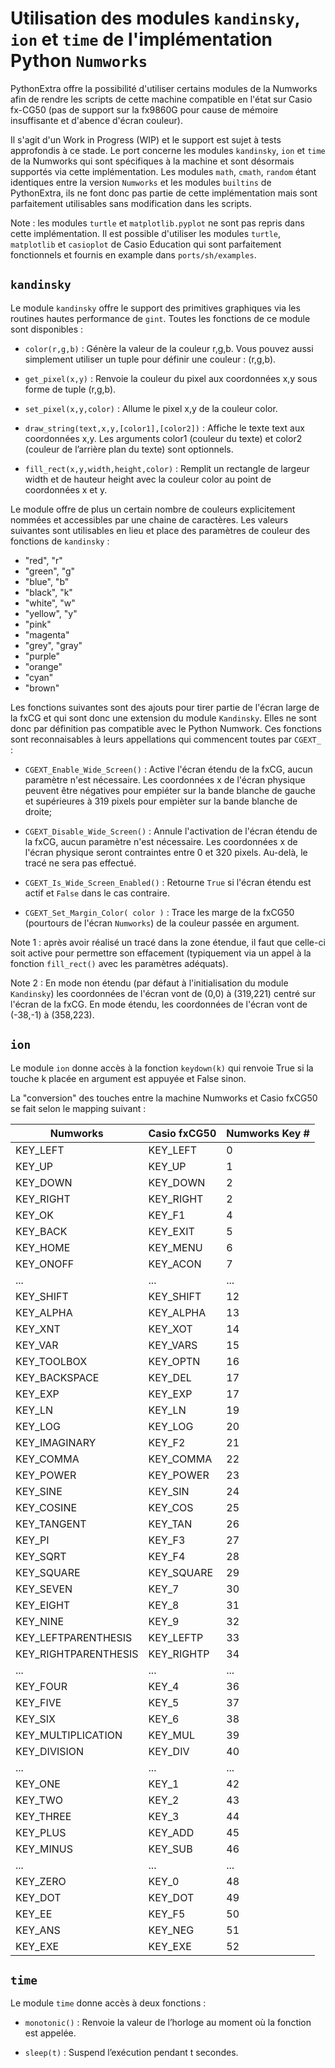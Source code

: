 # Utilisation des modules `kandinsky`, `ion` et `time` de l'implémentation Python `Numworks`

PythonExtra offre la possibilité d'utiliser certains modules de la Numworks afin de rendre les scripts de cette machine compatible en l'état sur Casio fx-CG50 (pas de support sur la fx9860G pour cause de mémoire insuffisante et d'abence d'écran couleur).

Il s'agit d'un Work in Progress (WIP) et le support est sujet à tests approfondis à ce stade. Le port concerne les modules `kandinsky`, `ion` et `time` de la Numworks qui sont spécifiques à la machine et sont désormais supportés via cette implémentation. Les modules `math`, `cmath`, `random` étant identiques entre la version `Numworks` et les modules `builtins` de PythonExtra, ils ne font donc pas partie de cette implémentation mais sont parfaitement utilisables sans modification dans les scripts.

Note : les modules `turtle` et `matplotlib.pyplot` ne sont pas repris dans cette implémentation. Il est possible d'utiliser les modules `turtle`, `matplotlib` et `casioplot` de Casio Education qui sont parfaitement fonctionnels et fournis en example dans `ports/sh/examples`.


## `kandinsky`

Le module `kandinsky` offre le support des primitives graphiques via les routines hautes performance de `gint`. Toutes les fonctions de ce module sont disponibles :

- `color(r,g,b)` : Génère la valeur de la couleur r,g,b. Vous pouvez aussi simplement utiliser un tuple pour définir une couleur : (r,g,b).

- `get_pixel(x,y)` : Renvoie la couleur du pixel aux coordonnées x,y sous forme de tuple (r,g,b).

- `set_pixel(x,y,color)` : Allume le pixel x,y de la couleur color.

- `draw_string(text,x,y,[color1],[color2])` : Affiche le texte text aux coordonnées x,y. Les arguments color1 (couleur du texte) et color2 (couleur de lʼarrière plan du texte) sont optionnels.

- `fill_rect(x,y,width,height,color)` : Remplit un rectangle de largeur width et de hauteur height avec la couleur color au point de coordonnées x et y.

Le module offre de plus un certain nombre de couleurs explicitement nommées et accessibles par une chaine de caractères. Les valeurs suivantes sont utilisables en lieu et place des paramètres de couleur des fonctions de `kandinsky` :
- "red", "r"
- "green", "g"
- "blue", "b"
- "black", "k"
- "white", "w"
- "yellow", "y"
- "pink"
- "magenta"
- "grey", "gray"
- "purple"
- "orange"
- "cyan"
- "brown"

Les fonctions suivantes sont des ajouts pour tirer partie de l'écran large de la fxCG et qui sont donc une extension du module `Kandinsky`. Elles ne sont donc par définition pas compatible avec le Python Numwork. Ces fonctions sont reconnaisables à leurs appellations qui commencent toutes par `CGEXT_` :

- `CGEXT_Enable_Wide_Screen()` : Active l'écran étendu de la fxCG, aucun paramètre n'est nécessaire. Les coordonnées x de l'écran physique peuvent être négatives pour empiéter sur la bande blanche de gauche et supérieures à 319 pixels pour empièter sur la bande blanche de droite;

- `CGEXT_Disable_Wide_Screen()` : Annule l'activation de l'écran étendu de la fxCG, aucun paramètre n'est nécessaire. Les coordonnées x de l'écran physique seront contraintes entre 0 et 320 pixels. Au-delà, le tracé ne sera pas effectué. 

- `CGEXT_Is_Wide_Screen_Enabled()` : Retourne `True` si l'écran étendu est actif et `False` dans le cas contraire.

- `CGEXT_Set_Margin_Color( color )` : Trace les marge de la fxCG50 (pourtours de l'écran `Numworks`) de la couleur passée en argument.

Note 1 : après avoir réalisé un tracé dans la zone étendue, il faut que celle-ci soit active pour permettre son effacement (typiquement via un appel à la fonction `fill_rect()` avec les paramètres adéquats).

Note 2 : En mode non étendu (par défaut à l'initialisation du module `Kandinsky`) les coordonnées de l'écran vont de (0,0) à (319,221) centré sur l'écran de la fxCG. En mode étendu, les coordonnées de l'écran vont de (-38,-1) à (358,223).


## `ion`

Le module `ion` donne accès à la fonction `keydown(k)` qui renvoie True si la touche k placée en argument est appuyée et False sinon.

La "conversion" des touches entre la machine Numworks et Casio fxCG50 se fait selon le mapping suivant :

| Numworks | Casio fxCG50 | Numworks Key # |
|----------|--------------|---------------------|
| KEY_LEFT     | KEY_LEFT | 0 |
| KEY_UP     | KEY_UP | 1 |
| KEY_DOWN     | KEY_DOWN | 2 |
| KEY_RIGHT     | KEY_RIGHT | 2 |
| KEY_OK      | KEY_F1 | 4 |
| KEY_BACK        | KEY_EXIT | 5 |
| KEY_HOME        | KEY_MENU | 6 |
| KEY_ONOFF       | KEY_ACON | 7 |
| ...           | ... | ... |
| KEY_SHIFT     | KEY_SHIFT | 12 |
| KEY_ALPHA     | KEY_ALPHA | 13 |
| KEY_XNT     | KEY_XOT | 14 |
| KEY_VAR     | KEY_VARS | 15 |
| KEY_TOOLBOX     | KEY_OPTN | 16 |
| KEY_BACKSPACE       | KEY_DEL | 17 |
| KEY_EXP     | KEY_EXP | 17 |
| KEY_LN     | KEY_LN | 19 |
| KEY_LOG     | KEY_LOG | 20 |
| KEY_IMAGINARY       | KEY_F2 | 21 |
| KEY_COMMA     | KEY_COMMA | 22 |
| KEY_POWER     | KEY_POWER | 23 |
| KEY_SINE        | KEY_SIN | 24 |
| KEY_COSINE      | KEY_COS | 25 |
| KEY_TANGENT     | KEY_TAN | 26 |
| KEY_PI      | KEY_F3 | 27 |
| KEY_SQRT        | KEY_F4 | 28 |
| KEY_SQUARE     | KEY_SQUARE | 29 |
| KEY_SEVEN       | KEY_7 | 30 |
| KEY_EIGHT       | KEY_8 | 31 |
| KEY_NINE        | KEY_9 | 32 |
| KEY_LEFTPARENTHESIS     | KEY_LEFTP | 33 |
| KEY_RIGHTPARENTHESIS        | KEY_RIGHTP | 34 |
| ...           | ... | ... |
| KEY_FOUR        | KEY_4 | 36  |
| KEY_FIVE        | KEY_5 | 37 |
| KEY_SIX     | KEY_6 | 38 |
| KEY_MULTIPLICATION      | KEY_MUL | 39 |
| KEY_DIVISION        | KEY_DIV | 40 |
| ...           | ... | ... |
| KEY_ONE     | KEY_1 | 42 |
| KEY_TWO     | KEY_2 | 43 |
| KEY_THREE       | KEY_3 | 44 |
| KEY_PLUS        | KEY_ADD | 45 |
| KEY_MINUS       | KEY_SUB | 46 |
| ...           | ... | ... |
| KEY_ZERO        | KEY_0 | 48 |
| KEY_DOT     | KEY_DOT | 49 |
| KEY_EE      | KEY_F5 | 50 |
| KEY_ANS     | KEY_NEG | 51 |
| KEY_EXE     | KEY_EXE | 52 |


## `time`

Le module `time` donne accès à deux fonctions :

- `monotonic()` : Renvoie la valeur de lʼhorloge au moment où la fonction est appelée.

- `sleep(t)` : Suspend lʼexécution pendant t secondes.
